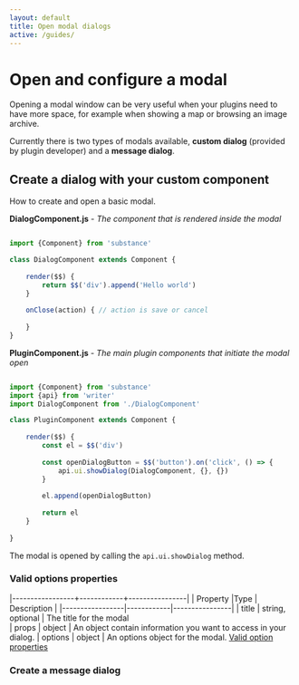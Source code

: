 ```yaml
---
layout: default
title: Open modal dialogs
active: /guides/
---
```


# Open and configure a modal

<!--<img src="{{ site.url }}{{ site.baseurl }}/assets/open_modal.png" class="img-thumbnail float-xs-right" width="50%">-->

Opening a modal window can be very useful when your plugins need to have more space, for example
when showing a map or browsing an image archive.

Currently there is two types of modals available, __custom dialog__ (provided by plugin developer) and a __message dialog__.

## Create a dialog with your custom component

How to create and open a basic modal.


__DialogComponent.js__ - _The component that is rendered inside the modal_

~~~ javascript

import {Component} from 'substance'

class DialogComponent extends Component {
    
    render($$) {
        return $$('div').append('Hello world')
    }
    
    onClose(action) { // action is save or cancel
        
    }
}

~~~


__PluginComponent.js__ - _The main plugin components that initiate the modal open_


~~~ javascript

import {Component} from 'substance'
import {api} from 'writer'
import DialogComponent from './DialogComponent'

class PluginComponent extends Component {
    
    render($$) {
        const el = $$('div')
        
        const openDialogButton = $$('button').on('click', () => {
            api.ui.showDialog(DialogComponent, {}, {})   
        }
        
        el.append(openDialogButton)
        
        return el
    }
    
}

~~~

The modal is opened by calling the `api.ui.showDialog` method.



### Valid options properties

|-----------------+------------+----------------|
| Property        |Type        | Description    | 
|-----------------|------------|----------------|
| title  | string, optional | The title for the modal  
| props             | object    | An object contain information you want to access in your dialog. 
| options           | object    | An options object for the modal. [Valid option properties](#valid-options-properties)



### Create a message dialog 